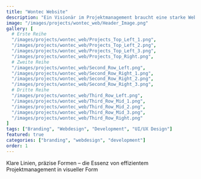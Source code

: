 ```yaml
---
title: "Wontec Website"
description: "Ein Visionär im Projektmanagement braucht eine starke Website."
image: "/images/projects/wontec_web/Header_Image.png"
gallery: [
  # Erste Reihe
  "/images/projects/wontec_web/Projects_Top_Left_1.png",
  "/images/projects/wontec_web/Projects_Top_Left_2.png",
  "/images/projects/wontec_web/Projects_Top_Left_3.png",
  "/images/projects/wontec_web/Projects_Top_Right.png",
  # Zweite Reihe
  "/images/projects/wontec_web/Second_Row_Left.png",
  "/images/projects/wontec_web/Second_Row_Right_1.png",
  "/images/projects/wontec_web/Second_Row_Right_2.png",
  "/images/projects/wontec_web/Second_Row_Right_3.png",
  # Dritte Reihe
  "/images/projects/wontec_web/Third_Row_Left.png",
  "/images/projects/wontec_web/Third_Row_Mid_1.png",
  "/images/projects/wontec_web/Third_Row_Mid_2.png",
  "/images/projects/wontec_web/Third_Row_Mid_3.png",
  "/images/projects/wontec_web/Third_Row_Right.png"
]
tags: ["Branding", "Webdesign", "Development", "UI/UX Design"]
featured: true
categories: ["branding", "webdesign", "development"]
order: 1
---
```


Klare Linien, präzise Formen – die Essenz von effizientem Projektmanagement in visueller Form